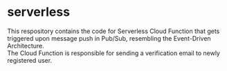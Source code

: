 # serverless

This respository contains the code for Serverless Cloud Function that gets triggered upon message push in Pub/Sub, resembling the Event-Driven Architecture. <br/>
The Cloud Function is responsible for sending a verification email to newly registered user.
